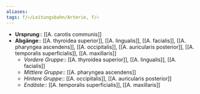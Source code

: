 ```yaml
---
aliases: 
tags: f/💀/Leitungsbahn/Arterie, f/💀 
---
```

- **Ursprung**:: [[A. carotis communis]]
- **Abgänge**:: [[A. thyroidea superior]], [[A. lingualis]], [[A. facialis]], [[A. pharyngea ascendens]], [[A. occipitalis]], [[A. auricularis posterior]], [[A. temporalis superficialis]], [[A. maxillaris]]
	- *Vordere Gruppe*:: [[A. thyroidea superior]], [[A. lingualis]], [[A. facialis]]
	- *Mittlere Gruppe*:: [[A. pharyngea ascendens]]
	- *Hintere Gruppe*:: [[A. occipitalis]], [[A. auricularis posterior]]
	- *Endäste*:: [[A. temporalis superficialis]], [[A. maxillaris]]